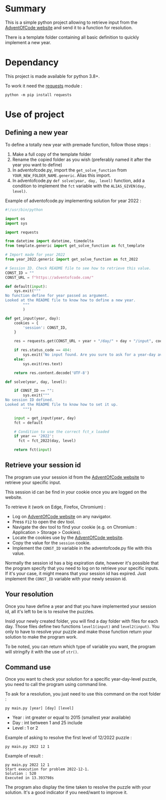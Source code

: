 # Summary

This is a simple python project allowing to retrieve input from the [AdventOfCode website](https://adventofcode.com/) and send it to a function for resolution.

There is a template folder containing all basic definition to quickly implement a new year.

# Dependancy

This project is made available for python 3.8+.

To work it need the [requests](https://pypi.org/project/requests/) module :
```
python -m pip install requests
```

# Use of project

## Defining a new year

To define a totally new year with premade function, follow those steps :
1. Make a full copy of the template folder
2. Rename the copied folder as you wish (preferably named it after the year you want to define)
3. In adventofcode.py, import the `get_solve_function` from `YOUR_NEW_FOLDER_NAME.generic`. Alias this import.
4. In adventofcode.py `def solve(year, day, level)` function, add a condition to implement the `fct` variable with the `ALIAS_GIVEN(day, level)`.

Example of adventofcode.py implementing solution for year 2022 :
```python
#!/usr/bin/python

import os
import sys

import requests

from datetime import datetime, timedelta
from template.generic import get_solve_function as fct_template

# Import made for year 2022
from year_2022.generic import get_solve_function as fct_2022

# Session ID. Check README file to see how to retrieve this value.
CONST_ID = ""
CONST_URL = f"https://adventofcode.com/"

def default(input):
    sys.exit("""
No function define for year passed as argument.
Looked at the README file to know how to define a new year.
        """
        )

def get_input(year, day):
    cookies = {
        'session': CONST_ID,
    }

    res = requests.get(CONST_URL + year + "/day/" + day + "/input", cookies=cookies)

    if res.status_code == 404:
        sys.exit('No input found. Are you sure to ask for a year-day available ?')
    else:
        sys.exit(res.text)

    return res.content.decode('UTF-8')

def solve(year, day, level):

    if CONST_ID == "":
        sys.exit("""
No session ID defined.
Looked at the README file to know how to set it up.
        """)

    input = get_input(year, day)
    fct = default

    # Condition to use the correct fct_x loaded
    if year == '2022':
      fct = fct_2022(day, level)

    return fct(input)
```

## Retrieve your session id

The program use your session id from the [AdventOfCode website](https://adventofcode.com/) to retrieve your specific input.

This session id can be find in your cookie once you are logged on the website.

To retrieve it (work on Edge, Firefox, Chromium) :
- Log on [AdventOfCode website](https://adventofcode.com/) on any navigator.
- Press `F12` to open the dev tool.
- Navigate the dev tool to find your cookie (e.g. on Chromium : Application > Storage > Cookies).
- Locate the cookies use by the [AdventOfCode website](https://adventofcode.com/).
- Copy the value for the `session` cookie.
- Implement the `CONST_ID` variable in the adventofcode.py file with this value.

Normally the session id has a big expiration date, however it's possible that the program specify that you need to log on to retrieve your specific inputs. If it's your case, it might means that your session id has expired. Just implement the `CONST_ID` variable with your newly session id.

## Your resolution

Once you have define a year and that you have implemented your session id, all it's left to be is to resolve the puzzles.

Insid your newly created folder, you will find a day folder with files for each day. Those files define two functions `level1(input)` and `level2(input)`. You only to have to resolve your puzzle and make those function return your solution to make the program work.

To be noted, you can return which type of variable you want, the program will stringify it with the use of `str()`.

## Command use

Once you want to check your solution for a specific year-day-level puzzle, you need to call the program using command line.

To ask for a resolution, you just need to use this command on the root folder :
```
py main.py [year] [day] [level]
```

- Year : int greater or equal to 2015 (smallest year available)
- Day : int between 1 and 25 include
- Level : 1 or 2

Example of asking to resolve the first level of 12/2022 puzzle :
```
py main.py 2022 12 1
```

Example of result :
```
py main.py 2022 12 1
Start execution for problem 2022-12-1.
Solution : 520
Executed in 13.393798s
``` 

The program also display the time taken to resolve the puzzle with your solution. It's a good indicator if you need/want to improve it.